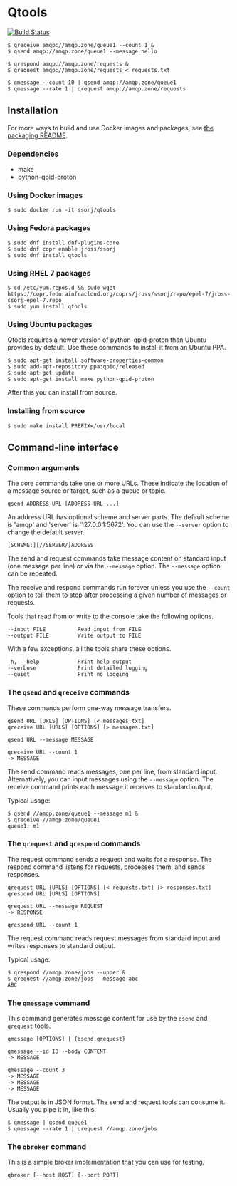 # Qtools

[![Build Status](https://travis-ci.org/ssorj/qtools.svg?branch=master)](https://travis-ci.org/ssorj/qtools)

    $ qreceive amqp://amqp.zone/queue1 --count 1 &
    $ qsend amqp://amqp.zone/queue1 --message hello

    $ qrespond amqp://amqp.zone/requests &
    $ qrequest amqp://amqp.zone/requests < requests.txt

    $ qmessage --count 10 | qsend amqp://amqp.zone/queue1
    $ qmessage --rate 1 | qrequest amqp://amqp.zone/requests

## Installation

For more ways to build and use Docker images and packages, see
[the packaging README](packaging).

### Dependencies

 - make
 - python-qpid-proton

### Using Docker images

    $ sudo docker run -it ssorj/qtools

### Using Fedora packages

    $ sudo dnf install dnf-plugins-core
    $ sudo dnf copr enable jross/ssorj
    $ sudo dnf install qtools

### Using RHEL 7 packages

    $ cd /etc/yum.repos.d && sudo wget https://copr.fedorainfracloud.org/coprs/jross/ssorj/repo/epel-7/jross-ssorj-epel-7.repo
    $ sudo yum install qtools

### Using Ubuntu packages

Qtools requires a newer version of python-qpid-proton than Ubuntu
provides by default.  Use these commands to install it from an Ubuntu
PPA.

    $ sudo apt-get install software-properties-common
    $ sudo add-apt-repository ppa:qpid/released
    $ sudo apt-get update
    $ sudo apt-get install make python-qpid-proton

After this you can install from source.

### Installing from source

    $ sudo make install PREFIX=/usr/local

## Command-line interface

### Common arguments

The core commands take one or more URLs.  These indicate the location
of a message source or target, such as a queue or topic.

    qsend ADDRESS-URL [ADDRESS-URL ...]

An address URL has optional scheme and server parts.  The default
scheme is 'amqp' and 'server' is '127.0.0.1:5672'.  You can use the
`--server` option to change the default server.

    [SCHEME:][//SERVER/]ADDRESS

The send and request commands take message content on standard input
(one message per line) or via the `--message` option.  The `--message`
option can be repeated.

The receive and respond commands run forever unless you use the
`--count` option to tell them to stop after processing a given number
of messages or requests.

Tools that read from or write to the console take the following
options.

    --input FILE          Read input from FILE
    --output FILE         Write output to FILE

With a few exceptions, all the tools share these options.

    -h, --help            Print help output
    --verbose             Print detailed logging
    --quiet               Print no logging

### The `qsend` and `qreceive` commands

These commands perform one-way message transfers.

    qsend URL [URLS] [OPTIONS] [< messages.txt]
    qreceive URL [URLS] [OPTIONS] [> messages.txt]

    qsend URL --message MESSAGE

    qreceive URL --count 1
    -> MESSAGE

The send command reads messages, one per line, from standard input.
Alternatively, you can input messages using the `--message` option.
The receive command prints each message it receives to standard
output.

Typical usage:

    $ qsend //amqp.zone/queue1 --message m1 &
    $ qreceive //amqp.zone/queue1
    queue1: m1

### The `qrequest` and `qrespond` commands

The request command sends a request and waits for a response.  The
respond command listens for requests, processes them, and sends
responses.

    qrequest URL [URLS] [OPTIONS] [< requests.txt] [> responses.txt]
    qrespond URL [URLS] [OPTIONS]

    qrequest URL --message REQUEST
    -> RESPONSE

    qrespond URL --count 1

The request command reads request messages from standard input and
writes responses to standard output.

Typical usage:

    $ qrespond //amqp.zone/jobs --upper &
    $ qrequest //amqp.zone/jobs --message abc
    ABC

### The `qmessage` command

This command generates message content for use by the `qsend` and
`qrequest` tools.

    qmessage [OPTIONS] | {qsend,qrequest}

    qmessage --id ID --body CONTENT
    -> MESSAGE

    qmessage --count 3
    -> MESSAGE
    -> MESSAGE
    -> MESSAGE

The output is in JSON format.  The send and request tools can consume
it.  Usually you pipe it in, like this.

    $ qmessage | qsend queue1
    $ qmessage --rate 1 | qrequest //amqp.zone/jobs

### The `qbroker` command

This is a simple broker implementation that you can use for testing.

    qbroker [--host HOST] [--port PORT]
